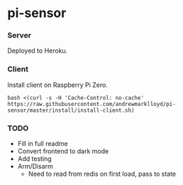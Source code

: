 # pi-sensor

### Server

Deployed to Heroku.

### Client

Install client on Raspberry Pi Zero.

```
bash <(curl -s -H 'Cache-Control: no-cache' https://raw.githubusercontent.com/andrewmarklloyd/pi-sensor/master/install/install-client.sh)
```

### TODO

- Fill in full readme
- Convert frontend to dark mode
- Add testing
- Arm/Disarm
    - Need to read from redis on first load, pass to state
